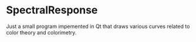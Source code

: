 # SpectralResponse

Just a small program impemented in Qt that draws various curves related to color theory and colorimetry.
